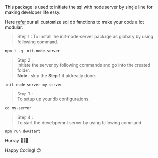 This package is used to initiate the sql with node server by single line for making developer life easy.

Here [refer](https://github.com/MohamedJakkariya/init-node-server/blob/v2.x/DBMANUAL.md) our all customize sql db functions to make your code a lot modular.

> Step 1 :
> To install the init-node-server package as globally by using following command.

```npm
npm i -g init-node-server
```

> Step 2 : <br>
> Initiate the server by following commands and go into the created folder. <br> **Note** : skip the **Step 1** if aldready done.

```
init-node-server my-server
```

> Step 3 : <br>
> To setup up your db configurations. <br>

```
cd my-server
```

> Step 4 : <br>
> To start the developemnt server by using following command.

```npm
npm run devstart
```

Hurray 🎉🎊🎉

Happy Coding! 😊
